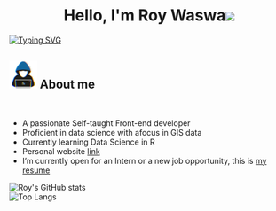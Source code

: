 
<h1 align="center"><b>Hello, I'm Roy Waswa</b><img src="https://media.giphy.com/media/hvRJCLFzcasrR4ia7z/giphy.gif" width="35"></h1>

[![Typing SVG](https://readme-typing-svg.herokuapp.com?font=Chivo+Mono&weight=500&size=24&duration=4000&pause=1000&color=2791F7&center=true&vCenter=true&width=600&lines=-Student;-Web+developer+;-Data+Science;-Overall+geek+and+tech+enthusiast)](https://git.io/typing-svg)


## <picture><img src = "https://github.com/0xAbdulKhalid/0xAbdulKhalid/raw/main/assets/mdImages/about_me.gif" width = 50px></picture> **About me**
<br>

- A passionate Self-taught Front-end developer
- Proficient in data science with afocus in GIS data
- Currently learning Data Science in R
- Personal website [link](https://roywaswa.tech)
- I’m currently open for an Intern or a new job opportunity, this is [my resume](https://read.cv/roywaswa)

![Roy's GitHub stats](https://github-readme-stats.vercel.app/api?username=roywaswa&count_private=true&show_icons=true)
<br>
![Top Langs](https://github-readme-stats.vercel.app/api/top-langs/?username=roywaswa)
